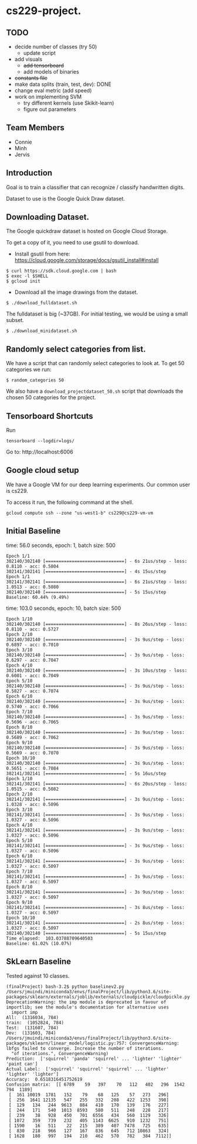 # cs229-project.

## TODO
- decide number of classes (try 50)
	- update script
- add visuals
	- <s>add tensorboard</s>
	- add models of binaries
- <s>constants file</s>
- make data splits (train, test, dev): DONE
- change eval metric (add speed)
- work on implementing SVM
	- try different kernels (use Skikit-learn)
	- figure out parameters

## Team Members
- Connie 
- Minh
- Jervis


## Introduction
Goal is to train a classifier that can recognize / classify handwritten digits. 

Dataset to use is the Google Quick Draw dataset.

## Downloading Dataset.

The Google quickdraw dataset is hosted on Google Cloud Storage.

To get a copy of it, you need to use gsutil to download.
* Install gsutil from here: https://cloud.google.com/storage/docs/gsutil_install#install
```
$ curl https://sdk.cloud.google.com | bash
$ exec -l $SHELL
$ gcloud init
```

* Download all the image drawings from the dataset.
```
$ ./download_fulldataset.sh
```

The fulldataset is big (~37GB). For initial testing, we would be using a small subset. 
```
$ ./download_minidataset.sh
```

## Randomly select categories from list.

We have a script that can randomly select categories to look at. To get 50 categories we run:
```
$ random_categories 50 
```

We also have a `download_projectdataset_50.sh` script that downloads the chosen 50 categories
for the project.

## Tensorboard Shortcuts
Run
```
tensorboard --logdir=logs/
```
Go to: http://localhost:6006

## Google cloud setup
We have a Google VM for our deep learning experiments. Our common user is cs229.

To access it run, the following command at the shell.
```
gcloud compute ssh --zone "us-west1-b" cs229@cs229-vm-vm
```


## Initial Baseline
time: 56.0 seconds, epoch: 1, batch size: 500

```
Epoch 1/1
302140/302140 [==============================] - 6s 21us/step - loss: 0.8110 - acc: 0.5804
302141/302141 [==============================] - 4s 15us/step
Epoch 1/1
302141/302141 [==============================] - 6s 21us/step - loss: 1.0513 - acc: 0.5080
302140/302140 [==============================] - 5s 15us/step
Baseline: 60.44% (9.49%)
```

time: 103.0 seconds, epoch: 10, batch size: 500
```
Epoch 1/10
302140/302140 [==============================] - 8s 26us/step - loss: 0.8110 - acc: 0.5727
Epoch 2/10
302140/302140 [==============================] - 3s 9us/step - loss: 0.6897 - acc: 0.7010
Epoch 3/10
302140/302140 [==============================] - 3s 9us/step - loss: 0.6297 - acc: 0.7047
Epoch 4/10
302140/302140 [==============================] - 3s 10us/step - loss: 0.6001 - acc: 0.7049
Epoch 5/10
302140/302140 [==============================] - 3s 9us/step - loss: 0.5827 - acc: 0.7074
Epoch 6/10
302140/302140 [==============================] - 3s 9us/step - loss: 0.5740 - acc: 0.7066
Epoch 7/10
302140/302140 [==============================] - 3s 9us/step - loss: 0.5696 - acc: 0.7065
Epoch 8/10
302140/302140 [==============================] - 3s 9us/step - loss: 0.5689 - acc: 0.7062
Epoch 9/10
302140/302140 [==============================] - 3s 9us/step - loss: 0.5669 - acc: 0.7070
Epoch 10/10
302140/302140 [==============================] - 3s 9us/step - loss: 0.5651 - acc: 0.7084
302141/302141 [==============================] - 5s 16us/step
Epoch 1/10
302141/302141 [==============================] - 6s 20us/step - loss: 1.0515 - acc: 0.5082
Epoch 2/10
302141/302141 [==============================] - 3s 9us/step - loss: 1.0328 - acc: 0.5096
Epoch 3/10
302141/302141 [==============================] - 3s 9us/step - loss: 1.0327 - acc: 0.5096
Epoch 4/10
302141/302141 [==============================] - 3s 9us/step - loss: 1.0327 - acc: 0.5096
Epoch 5/10
302141/302141 [==============================] - 3s 9us/step - loss: 1.0327 - acc: 0.5096
Epoch 6/10
302141/302141 [==============================] - 3s 9us/step - loss: 1.0327 - acc: 0.5097
Epoch 7/10
302141/302141 [==============================] - 3s 9us/step - loss: 1.0327 - acc: 0.5097
Epoch 8/10
302141/302141 [==============================] - 3s 9us/step - loss: 1.0327 - acc: 0.5097
Epoch 9/10
302141/302141 [==============================] - 3s 8us/step - loss: 1.0327 - acc: 0.5097
Epoch 10/10
302141/302141 [==============================] - 2s 8us/step - loss: 1.0327 - acc: 0.5097
302140/302140 [==============================] - 5s 15us/step
Time elapsed:  103.03788709640503
Baseline: 61.02% (10.07%)
```

## SkLearn Baseline
Tested against 10 classes.
```
(finalProject) bash-3.2$ python baselinev2.py
/Users/jmuindi/miniconda3/envs/finalProject/lib/python3.6/site-packages/sklearn/externals/joblib/externals/cloudpickle/cloudpickle.py:47: DeprecationWarning: the imp module is deprecated in favour of importlib; see the module's documentation for alternative uses
  import imp
All:  (1316034, 784)
train:  (1052824, 784)
Test:  (131607, 784)
Dev:  (131603, 784)
/Users/jmuindi/miniconda3/envs/finalProject/lib/python3.6/site-packages/sklearn/linear_model/logistic.py:757: ConvergenceWarning: lbfgs failed to converge. Increase the number of iterations.
  "of iterations.", ConvergenceWarning)
Prediction:  ['squirrel' 'panda' 'squirrel' ... 'lighter' 'lighter' 'paint can']
Actual Label:  ['squirrel' 'squirrel' 'squirrel' ... 'lighter' 'lighter' 'lighter']
Accuracy:  0.6518316451752619
Confusion matrix:  [[ 6789    59   397    70   112   402   296  1542   794  1189]
 [  161 10019  1781   152    79    68   125    57   273   296]
 [  256  1641 12135   547   255   332   208   422  1253   398]
 [  129   134   244  9613   884   410   170   139   176   227]
 [  244   171   540  1013  8593   580   511   248   228   217]
 [  239    38   928   450   701  6556   434   560  1129   326]
 [ 1072   359   739   232   405  1143  6625   910  1232   751]
 [ 1590    16   511    22   215   389   407  7478   725   635]
 [  830   218   966   127   167   836   645   712 10863   324]
 [ 1628   180   997   194   210   462   570   782   384  7112]]
```

